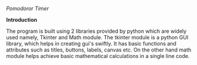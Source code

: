 *Pomodoror Timer*


**Introduction**

The program is built using 2 libraries provided by python which are widely used namely, Tkinter and Math module. 
The tkinter module is a python GUI library, which helps in creating gui's swiftly. It has basic functions and attributes such as titles, buttons, labels, canvas etc. 
On the other hand math module helps achieve basic mathematical calculations in a single line code. 


